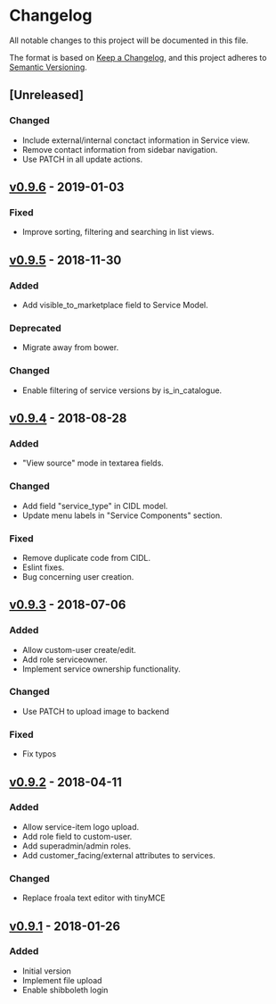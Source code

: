 # Changelog
All notable changes to this project will be documented in this file.

The format is based on [Keep a Changelog](https://keepachangelog.com/en/1.0.0/),
and this project adheres to [Semantic Versioning](https://semver.org/spec/v2.0.0.html).

## [Unreleased]

### Changed
- Include external/internal conctact information in Service view.
- Remove contact information from sidebar navigation.
- Use PATCH in all update actions.

## [v0.9.6](https://github.com/grnet/agora-sp-admin/compare/v0.9.5...v0.9.6) - 2019-01-03

### Fixed
- Improve sorting, filtering and searching in list views.

## [v0.9.5](https://github.com/grnet/agora-sp-admin/compare/v0.9.4...v0.9.5) - 2018-11-30

### Added
- Add visible_to_marketplace field to Service Model.

### Deprecated
- Migrate away from bower.

### Changed
- Enable filtering of service versions by is_in_catalogue.

## [v0.9.4](https://github.com/grnet/agora-sp-admin/compare/v0.9.3...v0.9.4) - 2018-08-28

### Added
- "View source" mode in textarea fields.

### Changed

- Add field "service_type" in CIDL model.
- Update menu labels in "Service Components" section.

### Fixed
- Remove duplicate code from CIDL.
- Eslint fixes.
- Bug concerning user creation.

## [v0.9.3](https://github.com/grnet/agora-sp-admin/compare/v0.9.2...v0.9.3) - 2018-07-06

### Added
- Allow custom-user create/edit.
- Add role serviceowner.
- Implement service ownership functionality.

### Changed
- Use PATCH to upload image to backend

### Fixed
- Fix typos

## [v0.9.2](https://github.com/grnet/agora-sp-admin/compare/v0.9.1...v0.9.2) - 2018-04-11

### Added
- Allow service-item logo upload.
- Add role field to custom-user.
- Add superadmin/admin roles.
- Add customer_facing/external attributes to services.

### Changed
- Replace froala text editor with tinyMCE

## [v0.9.1](https://github.com/grnet/agora-sp-admin/releases/tag/v0.9.1) - 2018-01-26

### Added
- Initial version
- Implement file upload
- Enable shibboleth login
